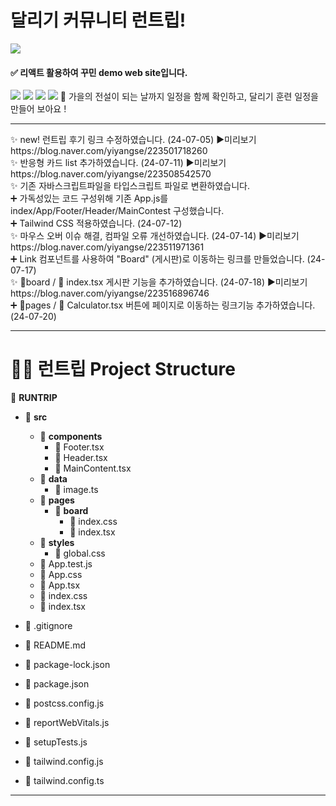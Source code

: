 <!DOCTYPE html>
<html lang="en">

<head>
  <meta charset="UTF-8">
  <meta name="viewport" content="width=device-width, initial-scale=1.0">
 <h1> 달리기 커뮤니티 런트립! </h1>
   <img src=https://postfiles.pstatic.net/MjAyNDA3MTRfMTIx/MDAxNzIwOTExNjYzNzEz.0PMUTuYH36FZ5o2AQiwz2VTQI9dqyIcttP7phAPulG4g.MRwflgOuYLjysQUWfQBo4rOuJvwo50zaWAXvMKURgqEg.PNG/image.png?type=w966>
<h4>✅ 리액트 활용하여 꾸민 demo web site입니다. </h4>
<img src=https://postfiles.pstatic.net/MjAyNDA3MTVfMjc3/MDAxNzIxMDIwNzU5NDcx.phNv2Y35JPZt0ePPwvMrAzF4Hk0eDLwOLD-zGypmCtMg.waKjo2Rx8bKNZHcUxXS7dpIVFSBziemr_6P8ICNaYr8g.PNG/image.png?type=w966>
<img src=https://postfiles.pstatic.net/MjAyNDA3MTVfMTU0/MDAxNzIxMDIwMjU1ODI3.rBihRRkC48bfW0O3XN0U3AeEBTm8gHZvzedVwIVpyWYg.21k5gB2CnOX-vcbQhCtoHYfzandfRJ6G4bQ29vhvt2sg.PNG/image.png?type=w966>
<img src=https://postfiles.pstatic.net/MjAyNDA3MTVfODQg/MDAxNzIxMDIwNjkyODIw.QNSGm7R7GipmSjCub7Cz1wJ2ZE-qB8MuqLgts_HcL64g._ZSQkM0u6EUrUrNaVuQP8p0c5YlBZitHTC1-QrGMIjgg.PNG/image.png?type=w966>
<img src=https://postfiles.pstatic.net/MjAyNDA3MTVfMTYy/MDAxNzIxMDIwODA4Nzkx.P9AHLZaq-kPWeQvLObDVV4JmJK0-hFauCV4xa-tqCpUg.afobWDd6cK1LKCWmFr1YRM_sLaisRtC5I9UCWqED-IYg.PNG/image.png?type=w966>
 </head>
<body>
  🍂 가을의 전설이 되는 날까지 일정을 함께 확인하고, 달리기 훈련 일정을 만들어 보아요 !
<hr/>
✨ new! 런트립 후기 링크 수정하였습니다. (24-07-05)
  ▶️미리보기
<href a>https://blog.naver.com/yiyangse/223501718260</href>
<br/>
✨ 반응형 카드 list 추가하였습니다. (24-07-11)
  ▶️미리보기
<href a>https://blog.naver.com/yiyangse/223508542570</href>
<br/>
✨ 기존 자바스크립트파일을 타입스크립트 파일로 변환하였습니다.
<br/>
➕ 가독성있는 코드 구성위해 기존 App.js를 index/App/Footer/Header/MainContest 구성했습니다.
<br/>
➕ Tailwind CSS 적용하였습니다. (24-07-12)
<br/>
  ✨ 마우스 오버 이슈 해결, 컴파일 오류 개선하였습니다. (24-07-14)
    ▶️미리보기
  <href a>https://blog.naver.com/yiyangse/223511971361</href>
<br/>
  ➕ Link 컴포넌트를 사용하여 "Board" (게시판)로 이동하는 링크를 만들었습니다. (24-07-17)
<br/>
   ✨ 📁board / 📄 index.tsx 게시판 기능을 추가하였습니다. (24-07-18)
    ▶️미리보기
   <href a>https://blog.naver.com/yiyangse/223516896746</href>
  <br/>
➕ 📁pages / 📄 Calculator.tsx 버튼에 페이지로 이동하는 링크기능 추가하였습니다.(24-07-20)
<br/>
  <hr/>
<h1>🏃‍♂️ 런트립 Project Structure</h1>

📁 **RUNTRIP**
- 📁 **src**
  - 📁 **components**
    - 📄 Footer.tsx
    - 📄 Header.tsx
    - 📄 MainContent.tsx
  - 📁 **data**
    - 📄 image.ts
  - 📁 **pages**
    - 📁 **board**
      - 📄 index.css
      - 📄 index.tsx
  - 📁 **styles**
    - 📄 global.css
  - 📄 App.test.js
  - 📄 App.css
  - 📄 App.tsx
  - 📄 index.css
  - 📄 index.tsx
- 📄 .gitignore
- 📄 README.md
- 📄 package-lock.json
- 📄 package.json
- 📄 postcss.config.js
- 📄 reportWebVitals.js
- 📄 setupTests.js
- 📄 tailwind.config.js
- 📄 tailwind.config.ts

  </ul>
</body>
</html>

<hr/>
